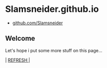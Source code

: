 # Slamsneider.github.io
* [github.com/Slamsneider](https://github.com/Slamsneider)
## Welcome
Let's hope i put some more stuff on this page...

| [ REFRESH ](https://Slamsneider.github.io) |
